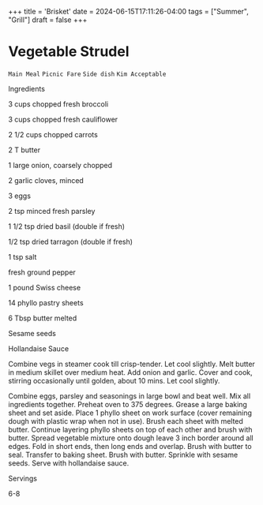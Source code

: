 +++
title = 'Brisket'
date = 2024-06-15T17:11:26-04:00
tags = ["Summer", "Grill"]
draft = false
+++
# Vegetable Strudel

`Main Meal` `Picnic Fare` `Side dish` `Kim Acceptable`

 

  Ingredients  

  3 cups chopped fresh broccoli

3 cups chopped fresh cauliflower

2 1/2 cups chopped carrots

2 T butter

1 large onion, coarsely chopped

2 garlic cloves, minced

3 eggs

2 tsp minced fresh parsley

1 1/2 tsp dried basil (double if fresh)

1/2 tsp dried tarragon (double if fresh)

1 tsp salt

fresh ground pepper

1 pound Swiss cheese 

14 phyllo pastry sheets

6 Tbsp butter melted

Sesame seeds

Hollandaise Sauce

Combine vegs in steamer cook till crisp-tender. Let cool slightly. Melt butter in medium skillet over medium heat. Add onion and garlic. Cover and cook, stirring occasionally until golden, about 10 mins. Let cool slightly.

Combine eggs, parsley and seasonings in large bowl and beat well. Mix all ingredients together. Preheat oven to 375 degrees. Grease a large baking sheet and set aside. Place 1 phyllo sheet on work surface (cover remaining dough with plastic wrap when not in use). Brush each sheet with melted butter. Continue layering phyllo sheets on top of each other and brush with butter. Spread vegetable mixture onto dough leave 3 inch border around all edges. Fold in short ends, then long ends and overlap. Brush with butter to seal. Transfer to baking sheet. Brush with butter. Sprinkle with sesame seeds. Serve with hollandaise sauce.  

   Servings  

  6-8  

 
